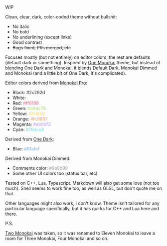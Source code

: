 WIP

Clean, clear, dark, color-coded theme without bullshit:

* No italic
* No bold
* No underlining (except links)
* Good contrast
* ~~Bugs fixed, PRs merged, etc~~

Focuses mostly (but not entirely) on editor colors, the rest are defaults
(default dark or something). Inspired by [One Monokai][] theme, but instead
of blending One Dark and Monokai, it blends Default Dark, Monokai Dimmed
and Monokai (and a little bit of One Dark, it's complicated).

[One Monokai]: https://github.com/azemoh/vscode-one-monokai

Editor colors derived from [Monokai Pro][]:

* Black: <span style="color:#2c292d">#2c292d</span>
* White: <span style="color:#fcfcfa">#fcfcfa</span>
* Red: <span style="color:#ff6188">#ff6188</span>
* Green: <span style="color:#a9dc76">#a9dc76</span>
* Yellow: <span style="color:#ffd866">#ffd866</span>
* Orange: <span style="color:#fc9867">#fc9867</span>
* Magenta: <span style="color:#ab9df2">#ab9df2</span>
* Cyan: <span style="color:#78dce8">#78dce8</span>

[Monokai Pro]: https://monokai.pro

Derived from [One Dark][]:

* Blue: <span style="color:#61afef">#61afef</span>

[One Dark]: https://binaryify.github.io/OneDark-Pro/

Derived from Monokai Dimmed:

* Comments color: <span style="color:#9a9b99">#9a9b99</span>
* Some other UI colors too (status bar, etc)

Tested on C++, Lua, Typescript. Markdown will also get some love
(not too much). Shell seems to work fine too, as well as GLSL, but
don't quote me on that.

Other languages might also work, i don't know. Theme isn't tailored for
any particular language specifically, but it has quirks for C++ and
Lua here and there.

P.S.

[Two Monokai][] was taken, so it was renamed to Eleven Monokai to leave
a room for Three Monokai, Four Monokai and so on.

[Two Monokai]: https://marketplace.visualstudio.com/items?itemName=khan.two-monokai
